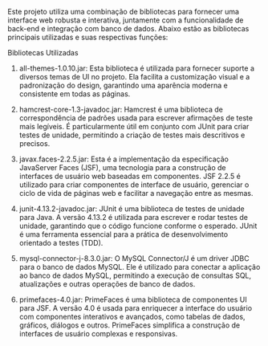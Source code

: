Este projeto utiliza uma combinação de bibliotecas para fornecer uma interface web robusta e interativa, 
juntamente com a funcionalidade de back-end e integração com banco de dados. Abaixo estão as bibliotecas 
principais utilizadas e suas respectivas funções:

Bibliotecas Utilizadas

1. all-themes-1.0.10.jar:
Esta biblioteca é utilizada para fornecer suporte a diversos temas de UI no projeto. Ela facilita a customização visual e a padronização do design,
garantindo uma aparência moderna e consistente em todas as páginas.

3. hamcrest-core-1.3-javadoc.jar:
Hamcrest é uma biblioteca de correspondência de padrões usada para escrever afirmações de teste mais legíveis. É particularmente útil em conjunto com JUnit para criar testes de unidade,
permitindo a criação de testes mais descritivos e precisos.

5. javax.faces-2.2.5.jar:
Esta é a implementação da especificação JavaServer Faces (JSF), uma tecnologia para a construção de interfaces de usuário web baseadas em componentes.
JSF 2.2.5 é utilizado para criar componentes de interface de usuário, gerenciar o ciclo de vida de páginas web e facilitar a navegação entre as mesmas.

7. junit-4.13.2-javadoc.jar:
JUnit é uma biblioteca de testes de unidade para Java. A versão 4.13.2 é utilizada para escrever e rodar testes de unidade, garantindo que o código funcione conforme o esperado.
JUnit é uma ferramenta essencial para a prática de desenvolvimento orientado a testes (TDD).

9. mysql-connector-j-8.3.0.jar:
O MySQL Connector/J é um driver JDBC para o banco de dados MySQL. Ele é utilizado para conectar a aplicação ao banco de dados MySQL, permitindo a execução de consultas SQL,
atualizações e outras operações de banco de dados.

11. primefaces-4.0.jar:
PrimeFaces é uma biblioteca de componentes UI para JSF. A versão 4.0 é usada para enriquecer a interface do usuário com componentes interativos e avançados, como tabelas de dados,
gráficos, diálogos e outros. PrimeFaces simplifica a construção de interfaces de usuário complexas e responsivas.
